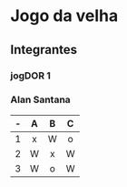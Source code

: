 # Jogo da velha
## Integrantes
### jogDOR 1
### Alan Santana

| -  |  A     | B     | C     |
| -- | :---:  | :---: | :---: |
| 1  | x      | W     | o     |
| 2  | W      | x     | W     |
| 3  | W      | o    | W     |